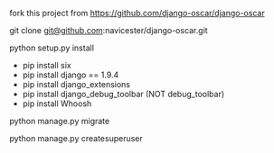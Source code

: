 fork this project from https://github.com/django-oscar/django-oscar

git clone git@github.com:navicester/django-oscar.git

python setup.py install
 - pip install six
 - pip install django == 1.9.4
 - pip install django_extensions
 - pip install django_debug_toolbar (NOT debug_toolbar)
 - pip install Whoosh

python manage.py migrate

python manage.py createsuperuser
